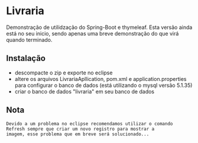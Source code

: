 # Livraria

Demonstração de utilidzação do Spring-Boot e thymeleaf. Esta versão ainda está no seu inicio, sendo apenas uma breve demonstração do que virá quando terminado.

## Instalação

* descompacte o zip e exporte no eclipse
* altere os arquivos LivrariaApllication, pom.xml e application.properties para configurar o banco de dados (está utilizando o mysql versão 5.1.35)
* criar o banco de dados "livraria" em seu banco de dados

## Nota

    Devido a um problema no eclipse recomendamos utilizar o comando Refresh sempre que criar um novo registro para mostrar a
    imagem, esse problema que em breve será solucionado...
